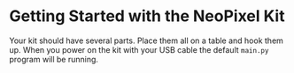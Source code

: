 # Getting Started with the NeoPixel Kit

Your kit should have several parts.  Place them all on a table and hook them up.  When you power on the kit with your USB cable the default ```main.py``` program will be running.